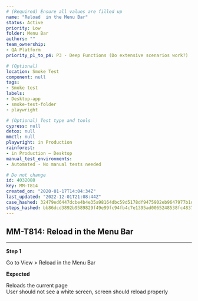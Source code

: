 ```yaml
---
# (Required) Ensure all values are filled up
name: "Reload  in the Menu Bar"
status: Active
priority: Low
folder: Menu Bar
authors: ""
team_ownership: 
- QA Platform
priority_p1_to_p4: P3 - Deep Functions (Do extensive scenarios work?)

# (Optional)
location: Smoke Test
component: null
tags: 
- Smoke test
labels: 
- Desktop-app
- smoke-test-folder
- playwright

# (Optional) Test type and tools
cypress: null
detox: null
mmctl: null
playwright: in Production
rainforest: 
- in Production — Desktop
manual_test_environments: 
- Automated - No manual tests needed

# Do not change
id: 4032088
key: MM-T814
created_on: "2020-01-17T14:04:34Z"
last_updated: "2022-12-01T21:08:44Z"
case_hashed: 32479ed6447dcbe4b4e35a98164dbc59d5178df9475902eb9647977b1df827da8899fbb4a78d6ddb92433a6d98eae029
steps_hashed: bb86dcd3892b9589829f49e99fc94fb4c7e1395ad0065248538fc483769226b76d681c8e423d7283182a832b0ffc1611
---
```


<!-- (Auto-generated) Based on frontmatter's "key" and "name" -->

## MM-T814: Reload in the Menu Bar

---

**Step 1**

Go to View > Reload in the Menu Bar

**Expected**

Reloads the current page\
User should not see a white screen, screen should reload properly

